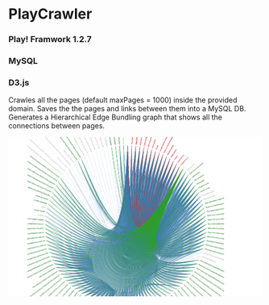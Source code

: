# PlayCrawler

### Play! Framwork 1.2.7  
### MySQL  
### D3.js  


Crawles all the pages (default maxPages = 1000) inside the provided domain.
Saves the the pages and links between them into a MySQL DB.
Generates a Hierarchical Edge Bundling graph that shows all the connections
between pages.


![Screen Shot](/screen.png?raw=true "Graph Example")

